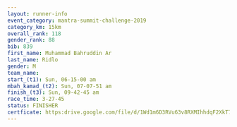 ```yaml
---
layout: runner-info 
event_category: mantra-summit-challenge-2019 
category_km: 15km 
overall_rank: 118
gender_rank: 88
bib: 839
first_name: Muhammad Bahruddin Ar
last_name: Ridlo
gender: M
team_name: 
start_(t1): Sun, 06-15-00 am
mbah_kamad_(t2): Sun, 07-07-51 am
finish_(t3): Sun, 09-42-45 am
race_time: 3-27-45
status: FINISHER
certficate: https:drive.google.com/file/d/1Wd1m6D3RVu63v8RXMIhhdqF2XkT7Mfn6/view?usp=sharing
---
```

